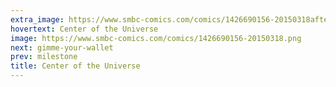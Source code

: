 ```yaml
---
extra_image: https://www.smbc-comics.com/comics/1426690156-20150318after.png
hovertext: Center of the Universe
image: https://www.smbc-comics.com/comics/1426690156-20150318.png
next: gimme-your-wallet
prev: milestone
title: Center of the Universe
---
```

